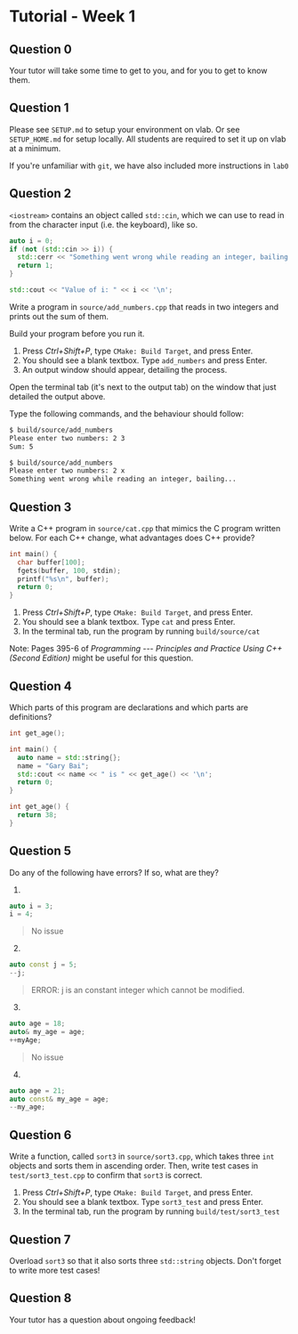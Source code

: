 # Tutorial - Week 1

## Question 0

Your tutor will take some time to get to you, and for you to get to know them.

## Question 1

Please see `SETUP.md` to setup your environment on vlab. Or see `SETUP_HOME.md` for setup locally. All students are required to set it up on vlab at a minimum.

If you're unfamiliar with `git`, we have also included more instructions in `lab0`

## Question 2

`<iostream>` contains an object called `std::cin`, which we can use to read in from the character
input (i.e. the keyboard), like so.

```cpp
auto i = 0;
if (not (std::cin >> i)) {
  std::cerr << "Something went wrong while reading an integer, bailing...\n";
  return 1;
}

std::cout << "Value of i: " << i << '\n';
```

Write a program in `source/add_numbers.cpp` that reads in two integers and prints out the sum of
them.

Build your program before you run it.

1. Press _Ctrl+Shift+P_, type `CMake: Build Target`, and press Enter.
2. You should see a blank textbox. Type `add_numbers` and press Enter.
3. An output window should appear, detailing the process.

Open the terminal tab (it's next to the output tab) on the window that just detailed the output above.

Type the following commands, and the behaviour should follow:

```sh
$ build/source/add_numbers
Please enter two numbers: 2 3
Sum: 5
```

```sh
$ build/source/add_numbers
Please enter two numbers: 2 x
Something went wrong while reading an integer, bailing...
```

## Question 3

Write a C++ program in `source/cat.cpp` that mimics the C program written below. For each C++
change, what advantages does C++ provide?

```cpp
int main() {
  char buffer[100];
  fgets(buffer, 100, stdin);
  printf("%s\n", buffer);
  return 0;
}
```

1. Press _Ctrl+Shift+P_, type `CMake: Build Target`, and press Enter.
2. You should see a blank textbox. Type `cat` and press Enter.
3. In the terminal tab, run the program by running `build/source/cat`

Note: Pages 395-6 of _Programming --- Principles and Practice Using C++ (Second Edition)_ might be
useful for this question.

## Question 4

Which parts of this program are declarations and which parts are definitions?

```cpp
int get_age();

int main() {
  auto name = std::string{};
  name = "Gary Bai";
  std::cout << name << " is " << get_age() << '\n';
  return 0;
}

int get_age() {
  return 38;
}
```

## Question 5

Do any of the following have errors? If so, what are they?

1.
```cpp
auto i = 3;
i = 4;
```

> No issue

2.
```cpp
auto const j = 5;
--j;
```

> ERROR: j is an constant integer which cannot be modified.

3.
```cpp
auto age = 18;
auto& my_age = age;
++myAge;
```

> No issue

4.
```cpp
auto age = 21;
auto const& my_age = age;
--my_age;
```

## Question 6

Write a function, called `sort3` in `source/sort3.cpp`, which takes three `int` objects and sorts
them in ascending order. Then, write test cases in `test/sort3_test.cpp` to confirm that `sort3` is
correct.

1. Press _Ctrl+Shift+P_, type `CMake: Build Target`, and press Enter.
2. You should see a blank textbox. Type `sort3_test` and press Enter.
3. In the terminal tab, run the program by running `build/test/sort3_test`

## Question 7

Overload `sort3` so that it also sorts three `std::string` objects. Don't forget to write more test
cases!

## Question 8

Your tutor has a question about ongoing feedback!
